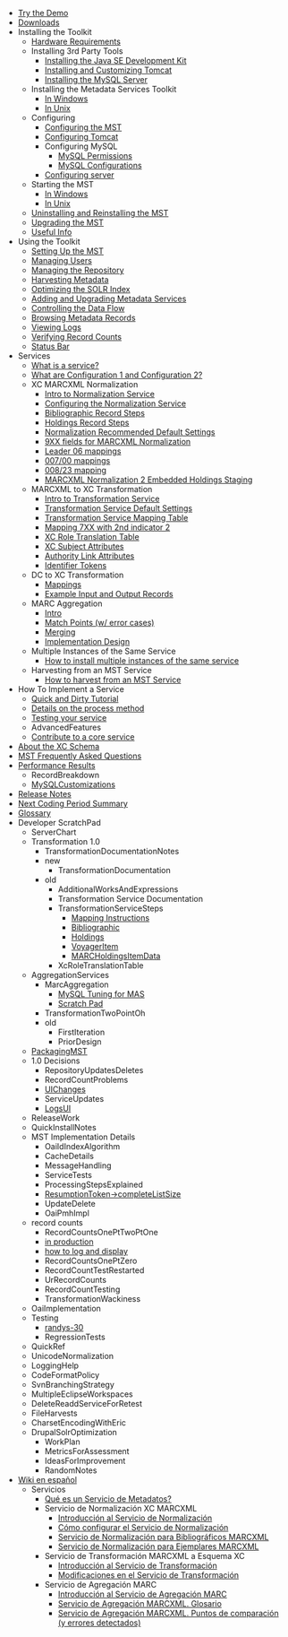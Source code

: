  * [Try the Demo](http://demo.extensiblecatalog.org/)
  * [Downloads](Downloads.md)
  * Installing the Toolkit
    * [Hardware Requirements](HardwareRequirements.md)
    * Installing 3rd Party Tools
      * [Installing the Java SE Development Kit](InstallandCustomizejava.md)
      * [Installing and Customizing Tomcat](InstallandCustomizetomcat.md)
      * [Installing the MySQL Server](InstallMysql.md)
    * Installing the Metadata Services Toolkit
      * [In Windows](InstallinWindows.md)
      * [In Unix](InstallinUnix.md)
    * Configuring
      * [Configuring the MST](MstConfig.md)
      * [Configuring Tomcat](TomcatConfig.md)
      * Configuring MySQL
        * [MySQL Permissions](MysqlPermissions.md)
        * [MySQL Configurations](MySQLConfigurations.md)
      * [Configuring server](ServerConfig.md)
    * Starting the MST
      * [In Windows](StartinWindows.md)
      * [In Unix](StartinUnix.md)
    * [Uninstalling and Reinstalling the MST](MstUninstall.md)
    * [Upgrading the MST](MstUpgrade.md)
    * [Useful Info](UsefulInfo.md)
  * Using the Toolkit
    * [Setting Up the MST](MstSetup.md)
    * [Managing Users](UserManagement.md)
    * [Managing the Repository](RepositoryManagement.md)
    * [Harvesting Metadata](MetadataHarvesting.md)
    * [Optimizing the SOLR Index](OptimizeSolrIndex.md)
    * [Adding and Upgrading Metadata Services](Metadata.md)
    * [Controlling the Data Flow](DataflowControl.md)
    * [Browsing Metadata Records](RecordsBrowsing.md)
    * [Viewing Logs](LogViewing.md)
    * [Verifying Record Counts](verifyRecordCounts.md)
    * [Status Bar](StatusBar.md)
  * Services
    * [What is a service?](ServicesExplained.md)
    * [What are Configuration 1 and Configuration 2?](https://docs.google.com/document/d/1aZ2o1b3oUclCmeAC1G7kcZ8sWUiDqZ-ZvKfoyIY5mSQ/edit)
    * XC MARCXML Normalization
      * [Intro to Normalization Service](NormserviceIntro.md)
      * [Configuring the Normalization Service](NormConfiguration.md)
      * [Bibliographic Record Steps](BibrecordSteps.md)
      * [Holdings Record Steps](HoldrecordSteps.md)
      * [Normalization Recommended Default Settings](https://docs.google.com/spreadsheet/ccc?key=0ArAewjrTTKSUdFhwYWtlMTJpQWJqc2ptdFJtei05Wnc)
      * [9XX fields for MARCXML Normalization](https://docs.google.com/spreadsheet/ccc?key=0ArAewjrTTKSUdFlZR09tZlhqb3NIcXdXWHFnZC1melE&hl=en_US)
      * [Leader 06 mappings](https://docs.google.com/spreadsheet/ccc?key=0ArAewjrTTKSUdE9aMHZVLTEzbXJaU0FXOW1kUnI3SEE&hl=en_US)
      * [007/00 mappings](https://docs.google.com/spreadsheet/ccc?key=0ArAewjrTTKSUdGxyZWgxa0h0TUE3aHg2TlctNWVfNkE&hl=en_US)
      * [008/23 mapping](https://docs.google.com/spreadsheet/ccc?key=0ArAewjrTTKSUdGY2OGZUZVpjWTZpcFNHUDNaYVJjWnc&hl=en_US)
      * [MARCXML Normalization 2 Embedded Holdings Staging](https://docs.google.com/spreadsheet/ccc?key=0ArAewjrTTKSUdDZtMVZmNW9wbDBVZEtKWWRvWHc0TEE&hl=en_US)
    * MARCXML to XC Transformation
      * [Intro to Transformation Service](TranserviceIntro.md)
      * [Transformation Service Default Settings](https://docs.google.com/spreadsheet/ccc?key=0ArAewjrTTKSUdGwxVVBIeEY5Z0lpN0daRHhzUWY3WlE)
      * [Transformation Service Mapping Table](https://docs.google.com/spreadsheet/ccc?key=0ArAewjrTTKSUdFVwODhobWl5Q3RCdWl0Z1RkdFZLUXc&hl=en_US)
      * [Mapping 7XX with 2nd indicator 2](https://docs.google.com/document/d/1I2k17F_2Qqen1VIa-9MWqW5NuXQ75Bu3Z3D67GD14Us/edit?hl=en_US)
      * [XC Role Translation Table](https://docs.google.com/spreadsheet/ccc?key=0ArAewjrTTKSUdElSVUQ2Q25yeHdOQkwxUjRaSnJBX1E&hl=en_US)
      * [XC Subject Attributes](https://docs.google.com/spreadsheet/ccc?key=0ArAewjrTTKSUdEd3ZGVLMXlaZXFBd0tTOGQ3eGhOS1E&hl=en_US)
      * [Authority Link Attributes](https://docs.google.com/spreadsheet/ccc?key=0ArAewjrTTKSUdG9NREdpQjFKN1I0RGpuZzVQRlhwaHc&hl=en_US)
      * [Identifier Tokens](https://docs.google.com/spreadsheet/ccc?key=0ArAewjrTTKSUdHhtNXRPbmU2Q3pRaDk2VXlxYk1KX1E&hl=en_US)
    * DC to XC Transformation
      * [Mappings](Mappings.md)
      * [Example Input and Output Records](ExampleRecords.md)
    * MARC Aggregation
      * [Intro](MarcAggIntro.md)
      * [Match Points (w/ error cases)](MarcAggMatchPointsAndErrorCases.md)
      * [Merging](MarcAggMerging.md)
      * [Implementation Design](MarcAggArchitecture.md)
    * Multiple Instances of the Same Service
      * [How to install multiple instances of the same service](MultipleServiceInstances.md)
    * Harvesting from an MST Service
      * [How to harvest from an MST Service](HarvestingFromMSTServices.md)
  * How To Implement a Service
    * [Quick and Dirty Tutorial](HowToImplementService.md)
    * [Details on the process method](http://www.extensiblecatalog.org/doc/MST/api/xc/mst/services/impl/GenericMetadataService.html#process%28xc.mst.bo.record.InputRecord%29)
    * [Testing your service](ServiceFileSystemTesting.md)
    * AdvancedFeatures
    * [Contribute to a core service](CoreServices.md)
  * [About the XC Schema](XCSchema.md)
  * [MST Frequently Asked Questions](https://docs.google.com/document/d/1adiBJNVyq-q1SVOHkj4fvWgx9LozZY4j2blisZqPY4k/edit)
  * [Performance Results](PerformanceResults.md)
    * RecordBreakdown
    * [MySQLCustomizations](MySQLCustomizations.md)
  * [Release Notes](ReleaseNotes.md)
  * [Next Coding Period Summary](CodeSprints.md)
  * [Glossary](GeneralGlossary.md)
  * Developer ScratchPad
    * ServerChart
    * Transformation 1.0
      * TransformationDocumentationNotes
      * new
        * TransformationDocumentation
      * old
        * AdditionalWorksAndExpressions
        * Transformation Service Documentation
        * TransformationServiceSteps
          * [Mapping Instructions](TransformationServiceStepsInstructions.md)
          * [Bibliographic](TransformationServiceStepsBib.md)
          * [Holdings](TransformationServiceStepsHoldings.md)
          * [VoyagerItem](TransformationServiceStepsVoyagerItem.md)
          * [MARCHoldingsItemData](TransformationServiceStepsMARCHoldingsItemData.md)
        * XcRoleTranslationTable
    * AggregationServices
      * MarcAggregation
        * [MySQL Tuning for MAS](MySQLTuning.md)
        * [Scratch Pad](MarcAggScratchPad.md)
      * TransformationTwoPointOh
      * old
        * FirstIteration
        * PriorDesign
    * [PackagingMST](PackagingMST.md)
    * 1.0 Decisions
      * RepositoryUpdatesDeletes
      * RecordCountProblems
      * [UIChanges](UIChanges.md)
      * ServiceUpdates
      * [LogsUI](LogsUI.md)
    * ReleaseWork
    * QuickInstallNotes
    * MST Implementation Details
      * OaiIdIndexAlgorithm
      * CacheDetails
      * MessageHandling
      * ServiceTests
      * ProcessingStepsExplained
      * [ResumptionToken->completeListSize](ResumptionToken#completeListSize.md)
      * UpdateDelete
      * OaiPmhImpl
    * record counts
      * RecordCountsOnePtTwoPtOne
      * [in production](RecordCounts.md)
      * [how to log and display](LoggingRecordCounts.md)
      * RecordCountsOnePtZero
      * RecordCountTestRestarted
      * UrRecordCounts
      * RecordCountTesting
      * TransformationWackiness
    * OaiImplementation
    * Testing
      * [randys-30](Randys30.md)
      * RegressionTests
    * QuickRef
    * UnicodeNormalization
    * LoggingHelp
    * CodeFormatPolicy
    * SvnBranchingStrategy
    * MultipleEclipseWorkspaces
    * DeleteReaddServiceForRetest
    * FileHarvests
    * CharsetEncodingWithEric
    * DrupalSolrOptimization
      * WorkPlan
      * MetricsForAssessment
      * IdeasForImprovement
      * RandomNotes
  * [Wiki en español](WikiEspanol.md)
    * Servicios
      * [Qué es un Servicio de Metadatos?](ExplicacionServicios.md)
      * Servicio de Normalización XC MARCXML
        * [Introducción al Servicio de Normalización](IntroServNorm.md)
        * [Cómo configurar el Servicio de Normalización](ConfigNorm.md)
        * [Servicio de Normalización para Bibliográficos MARCXML](PasosNorm.md)
        * [Servicio de Normalización para Ejemplares MARCXML](PasosNormEj.md)
      * Servicio de Transformación MARCXML a Esquema XC
        * [Introducción al Servicio de Transformación](IntroServTrans.md)
        * [Modificaciones en el Servicio de Transformación](ModTrans.md)
      * Servicio de Agregación MARC
        * [Introducción al Servicio de Agregación MARC](IntroAgreg.md)
        * [Servicio de Agregación MARCXML. Glosario](MASGlosario.md)
        * [Servicio de Agregación MARCXML. Puntos de comparación (y errores detectados)](MASComp.md)